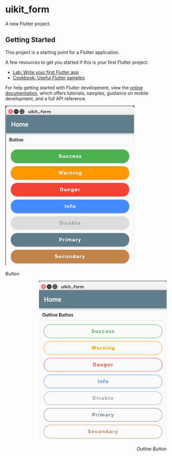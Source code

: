 # uikit_form

A new Flutter project.

## Getting Started

This project is a starting point for a Flutter application.

A few resources to get you started if this is your first Flutter project:

- [Lab: Write your first Flutter app](https://docs.flutter.dev/get-started/codelab)
- [Cookbook: Useful Flutter samples](https://docs.flutter.dev/cookbook)

For help getting started with Flutter development, view the
[online documentation](https://docs.flutter.dev/), which offers tutorials,
samples, guidance on mobile development, and a full API reference.

<p align="left">
  <img src="screenshot/button.png" alt="Button">
</p>
<p align="left">
  <em>Button</em>
</p>

<p align="right">
  <img src="screenshot/outline.png" alt="Outline Button">
</p>
<p align="right">
  <em>Outline Button</em>
</p>

